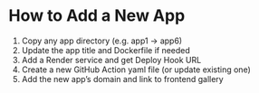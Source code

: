 # How to Add a New App
1. Copy any app directory (e.g. app1 → app6)
2. Update the app title and Dockerfile if needed
3. Add a Render service and get Deploy Hook URL
4. Create a new GitHub Action yaml file (or update existing one)
5. Add the new app’s domain and link to frontend gallery
